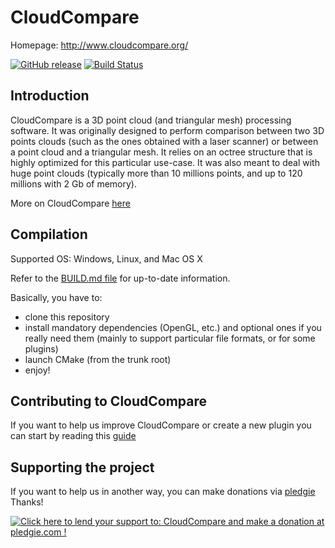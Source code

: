 CloudCompare
============

Homepage: http://www.cloudcompare.org/

[![GitHub release](https://img.shields.io/github/release/cloudcompare/trunk.svg)](https://github.com/cloudcompare/trunk/releases)
[![Build Status](https://travis-ci.org/CloudCompare/CloudCompare.svg)](https://travis-ci.org/CloudCompare/CloudCompare) 

Introduction
------------

CloudCompare is a 3D point cloud (and triangular mesh) processing software.
It was originally designed to perform comparison between two 3D points clouds
(such as the ones obtained with a laser scanner) or between a point cloud and a
triangular mesh. It relies on an octree structure that is highly optimized for
this particular use-case. It was also meant to deal with huge point
clouds (typically more than 10 millions points, and up to 120 millions with 2 Gb
of memory).

More on CloudCompare [here](http://en.wikipedia.org/wiki/CloudCompare)

Compilation
-----------

Supported OS: Windows, Linux, and Mac OS X

Refer to the [BUILD.md file](BUILD.md) for up-to-date information.

Basically, you have to:
- clone this repository
- install mandatory dependencies (OpenGL,  etc.) and optional ones if you really need them
(mainly to support particular file formats, or for some plugins)
- launch CMake (from the trunk root)
- enjoy!


Contributing to CloudCompare
----------------------------

If you want to help us improve CloudCompare or create a new plugin you can start by reading this [guide](CONTRIBUTING.md)

Supporting the project
----------------------

If you want to help us in another way, you can make donations via [pledgie](http://pledgie.com/campaigns/19052)  
Thanks!

<a href='https://pledgie.com/campaigns/19052'>
    <img alt='Click here to lend your support to: CloudCompare and make a donation at pledgie.com !' src='https://pledgie.com/campaigns/19052.png?skin_name=chrome' border='0'>
</a>
